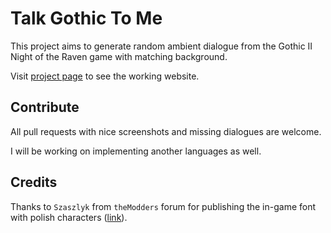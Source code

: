 # Talk Gothic To Me

This project aims to generate random ambient dialogue from the Gothic II Night of the Raven game with matching background.

Visit [project page](http://nitevatt.github.io/talkgothictome) to see the working website.

## Contribute

All pull requests with nice screenshots and missing dialogues are welcome.

I will be working on implementing another languages as well.

## Credits

Thanks to `Szaszlyk` from `theModders` forum for publishing the in-game font with polish characters ([link][themodders]).

[themodders]: http://themodders.org/index.php?topic=21638.0
